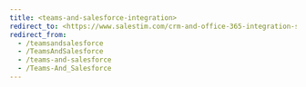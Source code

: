 ```yaml
---
title: <teams-and-salesforce-integration>
redirect_to: <https://www.salestim.com/crm-and-office-365-integration-salesforce-with-microsoft-teams/>
redirect_from:
  - /teamsandsalesforce
  - /TeamsAndSalesforce
  - /teams-and-salesforce
  - /Teams-And_Salesforce
---
```

